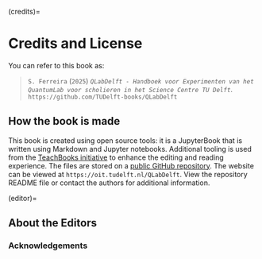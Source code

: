 (credits)=
# Credits and License

You can refer to this book as:

> `S. Ferreira` (`2025`) _`QLabDelft - Handboek voor Experimenten van het QuantumLab voor scholieren in het Science Centre TU Delft`_. `https://github.com/TUDelft-books/QLabDelft`

## How the book is made

This book is created using open source tools: it is a JupyterBook that is written using Markdown and Jupyter notebooks. Additional tooling is used from the [TeachBooks initiative](https://teachbooks.io/) to enhance the editing and reading experience. The files are stored on a [public GitHub repository](`https://github.com/TUDelft-books/QLabDelft`). The website can be viewed at `https://oit.tudelft.nl/QLabDelft`. View the repository README file or contact the authors for additional information.

(editor)=
## About the Editors

### Acknowledgements
